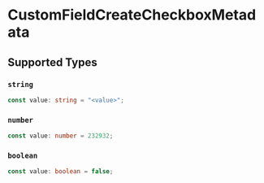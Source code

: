 # CustomFieldCreateCheckboxMetadata


## Supported Types

### `string`

```typescript
const value: string = "<value>";
```

### `number`

```typescript
const value: number = 232932;
```

### `boolean`

```typescript
const value: boolean = false;
```

